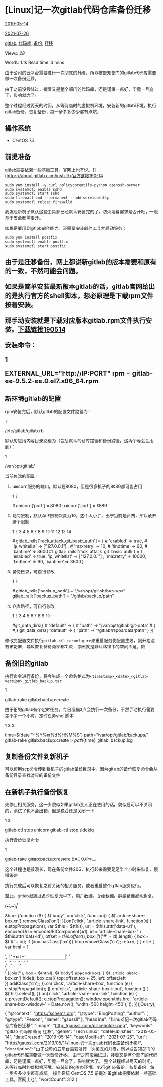 \[Linux\]记一次gitlab代码仓库备份迁移
==========================

[2019-05-14](/2019/05/14/linux-%E8%AE%B0%E4%B8%80%E6%AC%A1gitlab%E4%BB%A3%E7%A0%81%E4%BB%93%E5%BA%93%E5%A4%87%E4%BB%BD%E8%BF%81%E7%A7%BB/)

[2021-07-26](/2019/05/14/linux-%E8%AE%B0%E4%B8%80%E6%AC%A1gitlab%E4%BB%A3%E7%A0%81%E4%BB%93%E5%BA%93%E5%A4%87%E4%BB%BD%E8%BF%81%E7%A7%BB/)

[gitlab](https://gaussli.com/tags/gitlab/), [代码库](https://gaussli.com/tags/%E4%BB%A3%E7%A0%81%E5%BA%93/), [备份](https://gaussli.com/tags/%E5%A4%87%E4%BB%BD/), [迁移](https://gaussli.com/tags/%E8%BF%81%E7%A7%BB/)

Views: _28_

Words: 1.1k Read time: 4 mins.

由于公司的云平台需要进行一次彻底的升级，所以被告知部门的gitlab代码库需要做一次备份迁移。

由于之前没尝试过，接着又是整个部门的代码库，还是谨慎一点好，毕竟一旦崩了，影响就大了。

整个过程经过两天的时间，从等待临时的虚拟机环境，安装新的gitlab环境，执行gitlab备份，恢复备份，每一步多多少少都有点坑。

[](# "操作系统")操作系统
----------------

*   CentOS 7.5

[](# "前提准备")前提准备
----------------

gitlab需要依赖一些基础工具，官网上也有说。[](https://about.gitlab.com/install/>官方链接190514</a></p>
<pre><code>sudo yum install -y curl policycoreutils-python openssh-server
sudo systemctl enable sshd
sudo systemctl start sshd
sudo firewall-cmd --permanent --add-service=http
sudo systemctl reload firewalld
</code></pre>
<p>我发现新机子默认这些工具都已经默认安装完的了，防火墙看需求是否开吧，一般基于安全都需要开。</p>
<p>如果需要用到gitlab邮件能力，还需要安装邮件工具并启动服务：</p>
<pre><code>sudo yum install postfix
sudo systemctl enable postfix
sudo systemctl start postfix
</code></pre>
<h2 id=)[](# "新环境gitlab的安装")新环境gitlab的安装

由于是迁移备份，网上都说新gitlab的版本需要和原有的一致，不然可能会问题。

如果是简单安装最新版本gitlab的话，gitlab官网给出的是执行官方的shell脚本，想必原理是下载rpm文件接着安装。

那手动安装就是下载对应版本gitlab.rpm文件执行安装。[下载链接190514](https://packages.gitlab.com/gitlab/gitlab-ce)

安装命令：

1

EXTERNAL\_URL="http://IP:PORT" rpm -i gitlab-ee-9.5.2-ee.0.el7.x86\_64.rpm

[](# "新环境gitlab的配置")新环境gitlab的配置
--------------------------------

rpm安装完后，默认gitlab的配置文件路径为：

1

/etc/gitlab/gitlab.rb

默认的应用内容目录路径为（包括默认的仓库路径和备份路径，这两个等会会用到）：

1

/var/opt/gitlab/

当前修改的配置：

1.  unicorn服务的端口，默认是8080，但是很多机子的8080都可能占用

    1
    2

    \# unicorn\['port'\] = 8080
    unicorn\['port'\] = 8889

2.  访问限制，默认单IP限制次数为10，这个太小了，由于当前是内网，所以放开这个限制

    1
    2
    3
    4
    5
    6
    7
    8
    9
    10
    11
    12
    13
    14

    \# gitlab\_rails\['rack\_attack\_git\_basic\_auth'\] = {
    \#    'enabled' => true,
    \#    'ip\_whitelist' => \["127.0.0.1"\] ,
    \#    'maxretry' => 10,
    \#    'findtime' => 60,
    \#    'bantime' => 3600
    #}
    gitlab\_rails\['rack\_attack\_git\_basic\_auth'\] = {
        'enabled' => true,
        'ip\_whitelist' => \["127.0.0.1"\] ,
        'maxretry' => 10000,
        'findtime' => 60,
        'bantime' => 3600
    }

3.  备份目录，可自行修改

    1
    2

    \# gitlab\_rails\['backup\_path'\] = "/var/opt/gitlab/backups"
    gitlab\_rails\['backup\_path'\] = "/gitlab/backup/path"

4.  仓库路径，可自行修改

    1
    2
    3
    4
    5
    6
    7
    8
    9
    10

    #git\_data\_dirs({
    \#    "default" => {
    \#        "path" => "/var/opt/gitlab/git-data"
    \#    }
    #})
    git\_data\_dirs({
        "default" => {
            "path" => "/gitlab/repos/data/path"
        }
    })


修改完配置文件执行`gitlab-ctl reconfigure`来重启服务使配置生效，刚开始没有该配置，导致恢复备份两次都失败，原因就是默认路径下的空间不足，囧

[](# "备份旧的gitlab")备份旧的gitlab
----------------------------

执行命令进行备份，将会生成一个命名格式为`<timestamp>_<date>_<gitlab-version>_gitlab_backup.tar`

1

gitlab-rake gitlab:backup:create

由于旧的gitlab有个定时任务，每日凌晨3点会执行一次备份，不然手动执行需要差不多一个小时，定时任务shell脚本

1
2
3

time=$(date "+%Y%m%d%H%M%S")
path="/var/opt/gitlab/backups/"
gitlab-rake gitlab:backup:create > ${path}${time}\_gitlab\_backup.log

[](# "复制备份文件到新机子")复制备份文件到新机子
----------------------------

可以使用scp命令传到新机子的gitlab备份目录中，因为gitlab的备份恢复命令会从备份目录查找对应的备份文件

[](# "在新机子执行备份恢复")在新机子执行备份恢复
----------------------------

先停止相关服务，这一步貌似如果gitlab没人正在使用的话，貌似是可以不关闭的，测试了也不会出错，但是稳妥还是关闭一下

1
2

gitlab-ctl stop unicorn
gitlab-ctl stop sidekiq

执行备份恢复命令

1

gitlab-rake gitlab:backup:restore BACKUP=<timestamp>\_<date>\_<gitlab-version>

这个过程也是很漫长，现在备份文件20G，执行起来需要足足半个小时来恢复，慢慢等吧

执行完成后可以恢复之前关闭的相关服务，或者重启整个gitlab服务也行。

至此，gitlab就通过备份恢复完毕了，用户数据，仓库数据，群组数据都能恢复。

(•̀ᴗ•́)و ̑̑

Share (function ($) { $('body').on('click', function() { $('.article-share-box.on').removeClass('on'); }).on('click', '.article-share-link', function(e) { e.stopPropagation(); var $this = $(this), url = $this.attr('data-url'), encodedUrl = encodeURIComponent(url), id = 'article-share-box-' + $this.attr('data-id'), offset = $this.offset(), box; if ($('#' + id).length) { box = $('#' + id); if (box.hasClass('on')){ box.removeClass('on'); return; } } else { var html = \[ '<div id="' + id + '" class="article-share-box">', '<input class="article-share-input" value="' + url + '">', '<div class="article-share-links">', '<a href="https://twitter.com/intent/tweet?url=' + encodedUrl + '" class="article-share-twitter" target="\_blank" title="Twitter"></a>', '<a href="https://www.facebook.com/sharer.php?u=' + encodedUrl + '" class="article-share-facebook" target="\_blank" title="Facebook"></a>', '<a href="http://pinterest.com/pin/create/button/?url=' + encodedUrl + '" class="article-share-pinterest" target="\_blank" title="Pinterest"></a>', '<a href="https://plus.google.com/share?url=' + encodedUrl + '" class="article-share-google" target="\_blank" title="Google+"></a>', '</div>', '</div>' \].join(''); box = $(html); $('body').append(box); } $('.article-share-box.on').hide(); box.css({ top: offset.top + 25, left: offset.left }).addClass('on'); }).on('click', '.article-share-box', function (e) { e.stopPropagation(); }).on('click', '.article-share-box-input', function () { $(this).select(); }).on('click', '.article-share-box-link', function (e) { e.preventDefault(); e.stopPropagation(); window.open(this.href, 'article-share-box-window-' + Date.now(), 'width=500,height=450'); }); })(jQuery);

{ "@context": "https://schema.org", "@type": "BlogPosting", "author": { "@type": "Person", "name": "gaussli" }, "headline": "\[Linux\]记一次gitlab代码仓库备份迁移", "image": "http://gaussli.com/placeholder.png", "keywords": "gitlab 代码库 备份 迁移", "genre": "Tech Linux", "datePublished": "2019-05-14", "dateCreated": "2019-05-14", "dateModified": "2021-07-26", "url": "http://gaussli.com/2019/05/14/linux-记一次gitlab代码仓库备份迁移/", "description": "由于公司的云平台需要进行一次彻底的升级，所以被告知部门的gitlab代码库需要做一次备份迁移。 由于之前没尝试过，接着又是整个部门的代码库，还是谨慎一点好，毕竟一旦崩了，影响就大了。 整个过程经过两天的时间，从等待临时的虚拟机环境，安装新的gitlab环境，执行gitlab备份，恢复备份，每一步多多少少都有点坑。 操作系统 CentOS 7.5 前提准备gitlab需要依赖一些基础工具，官网上也", "wordCount": 312 }